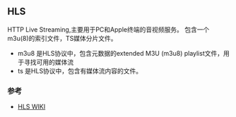 ## HLS
HTTP Live Streaming,主要用于PC和Apple终端的音视频服务。
包含一个m3u(8)的索引文件，TS媒体分片文件。

* m3u8 是HLS协议中，包含元数据的extended M3U (m3u8) playlist文件，用于寻找可用的媒体流
* ts 是HLS协议中，包含有媒体流内容的文件。

### 参考
* [HLS WIKI](https://zh.wikipedia.org/zh-cn/HTTP_Live_Streaming)